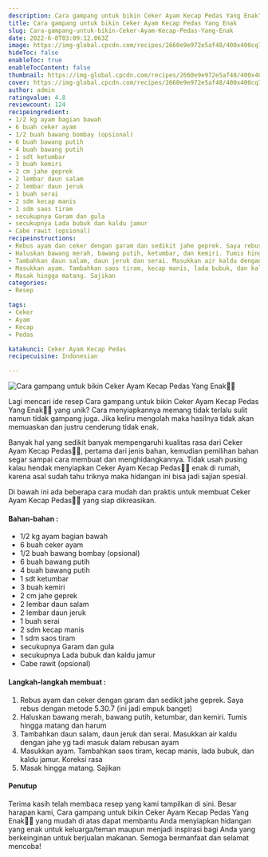 ```yaml
---
description: Cara gampang untuk bikin Ceker Ayam Kecap Pedas Yang Enak"
title: Cara gampang untuk bikin Ceker Ayam Kecap Pedas Yang Enak
slug: Cara-gampang-untuk-bikin-Ceker-Ayam-Kecap-Pedas-Yang-Enak
date: 2022-6-8T03:09:12.063Z
image: https://img-global.cpcdn.com/recipes/2660e9e972e5af48/400x400cq70/photo.jpg
hideToc: false
enableToc: true
enableTocContent: false
thumbnail: https://img-global.cpcdn.com/recipes/2660e9e972e5af48/400x400cq70/photo.jpg
cover: https://img-global.cpcdn.com/recipes/2660e9e972e5af48/400x400cq70/photo.jpg
author: admin
ratingvalue: 4.8
reviewcount: 124
recipeingredient:
- 1/2 kg ayam bagian bawah
- 6 buah ceker ayam
- 1/2 buah bawang bombay (opsional)
- 6 buah bawang putih
- 4 buah bawang putih
- 1 sdt ketumbar
- 3 buah kemiri
- 2 cm jahe geprek
- 2 lembar daun salam
- 2 lembar daun jeruk
- 1 buah serai
- 2 sdm kecap manis
- 1 sdm saos tiram
- secukupnya Garam dan gula
- secukupnya Lada bubuk dan kaldu jamur
- Cabe rawit (opsional)
recipeinstructions:
- Rebus ayam dan ceker dengan garam dan sedikit jahe geprek. Saya rebus dengan metode 5.30.7 (ini jadi empuk banget)
- Haluskan bawang merah, bawang putih, ketumbar, dan kemiri. Tumis hingga matang dan harum
- Tambahkan daun salam, daun jeruk dan serai. Masukkan air kaldu dengan jahe yg tadi masuk dalam rebusan ayam
- Masukkan ayam. Tambahkan saos tiram, kecap manis, lada bubuk, dan kaldu jamur. Koreksi rasa
- Masak hingga matang. Sajikan
categories:
- Resep

tags:
- Ceker
- Ayam
- Kecap
- Pedas

katakunci: Ceker Ayam Kecap Pedas
recipecuisine: Indonesian

---
```


![Cara gampang untuk bikin Ceker Ayam Kecap Pedas Yang Enak👩‍🍳](https://img-global.cpcdn.com/recipes/2660e9e972e5af48/400x400cq70/photo.jpg)

Lagi mencari ide resep Cara gampang untuk bikin Ceker Ayam Kecap Pedas Yang Enak👩‍🍳 yang unik? Cara menyiapkannya memang tidak terlalu sulit namun tidak gampang juga. Jika keliru mengolah maka hasilnya tidak akan memuaskan dan justru cenderung tidak enak.

Banyak hal yang sedikit banyak mempengaruhi kualitas rasa dari Ceker Ayam Kecap Pedas👩‍🍳, pertama dari jenis bahan, kemudian pemilihan bahan segar sampai cara membuat dan menghidangkannya. Tidak usah pusing kalau hendak menyiapkan Ceker Ayam Kecap Pedas👩‍🍳 enak di rumah, karena asal sudah tahu triknya maka hidangan ini bisa jadi sajian spesial.

Di bawah ini ada beberapa cara mudah dan praktis untuk membuat Ceker Ayam Kecap Pedas👩‍🍳 yang siap dikreasikan.

<!--inarticleads1-->

#### Bahan-bahan :

- 1/2 kg ayam bagian bawah
- 6 buah ceker ayam
- 1/2 buah bawang bombay (opsional)
- 6 buah bawang putih
- 4 buah bawang putih
- 1 sdt ketumbar
- 3 buah kemiri
- 2 cm jahe geprek
- 2 lembar daun salam
- 2 lembar daun jeruk
- 1 buah serai
- 2 sdm kecap manis
- 1 sdm saos tiram
- secukupnya Garam dan gula
- secukupnya Lada bubuk dan kaldu jamur
- Cabe rawit (opsional)

<!--inarticleads2-->

#### Langkah-langkah membuat :

1. Rebus ayam dan ceker dengan garam dan sedikit jahe geprek. Saya rebus dengan metode 5.30.7 (ini jadi empuk banget)
1. Haluskan bawang merah, bawang putih, ketumbar, dan kemiri. Tumis hingga matang dan harum
1. Tambahkan daun salam, daun jeruk dan serai. Masukkan air kaldu dengan jahe yg tadi masuk dalam rebusan ayam
1. Masukkan ayam. Tambahkan saos tiram, kecap manis, lada bubuk, dan kaldu jamur. Koreksi rasa
1. Masak hingga matang. Sajikan

#### Penutup

Terima kasih telah membaca resep yang kami tampilkan di sini. Besar harapan kami, Cara gampang untuk bikin Ceker Ayam Kecap Pedas Yang Enak👩‍🍳 yang mudah di atas dapat membantu Anda menyiapkan hidangan yang enak untuk keluarga/teman maupun menjadi inspirasi bagi Anda yang berkeinginan untuk berjualan makanan. Semoga bermanfaat dan selamat mencoba!